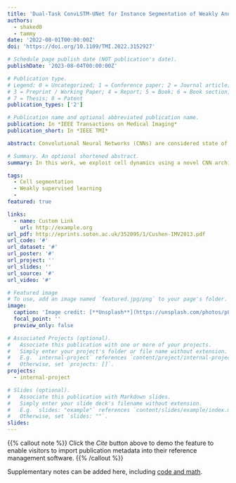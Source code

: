 ```yaml
---
title: 'Dual-Task ConvLSTM-UNet for Instance Segmentation of Weakly Annotated Microscopy Videos'
authors:
  - shaked0
  - tammy
date: '2022-08-01T00:00:00Z'
doi: 'https://doi.org/10.1109/TMI.2022.3152927'

# Schedule page publish date (NOT publication's date).
publishDate: '2023-08-04T00:00:00Z'

# Publication type.
# Legend: 0 = Uncategorized; 1 = Conference paper; 2 = Journal article;
# 3 = Preprint / Working Paper; 4 = Report; 5 = Book; 6 = Book section;
# 7 = Thesis; 8 = Patent
publication_types: ['2']

# Publication name and optional abbreviated publication name.
publication: In *IEEE Transactions on Medical Imaging*
publication_short: In *IEEE TMI*

abstract: Convolutional Neural Networks (CNNs) are considered state of the art segmentation methods for biomedical images in general and microscopy sequences of living cells, in particular. The success of the CNNs is attributed to their ability to capture the structural properties of the data, which enables accommodating complex spatial structures of the cells, low contrast, and unclear boundaries. However, in their standard form CNNs do not exploit the temporal information available in time-lapse sequences, which can be crucial to separating touching and partially overlapping cell instances. In this work, we exploit cell dynamics using a novel CNN architecture which allows multi-scale spatio-temporal feature extraction. Specifically, a novel recurrent neural network (RNN) architecture is proposed based on the integration of a Convolutional Long Short Term Memory (ConvLSTM) network with the U-Net. The proposed ConvLSTM-UNet network is constructed as a dual-task network to enable training with weakly annotated data, in the form of approximate cell centers, termed markers, when the complete cells’ outlines are not available. We further use the fast marching method to facilitate the partitioning of clustered cells into individual connected components. Finally, we suggest an adaptation of the method for 3D microscopy sequences without drastically increasing the computational load. The method was evaluated on the Cell Segmentation Benchmark and was ranked among the top three methods on six submitted datasets. Exploiting the proposed built-in marker estimator we also present state-of-the-art cell detection results for an additional, publicly available, weekly annotated dataset. The source code is available at https://gitlab.com/shaked0/lstmUnet .

# Summary. An optional shortened abstract.
summary: In this work, we exploit cell dynamics using a novel CNN architecture which allows multi-scale spatio-temporal feature extraction. Specifically, a novel recurrent neural network (RNN) architecture is proposed based on the integration of a Convolutional Long Short Term Memory (ConvLSTM) network with the U-Net. The proposed ConvLSTM-UNet network is constructed as a dual-task network to enable training with weakly annotated data, in the form of approximate cell centers, termed markers, when the complete cells’ outlines are not available. 

tags:
  - Cell segmentation
  - Weakly supervised learning
  - 
featured: true

links:
  - name: Custom Link
    url: http://example.org
url_pdf: http://eprints.soton.ac.uk/352095/1/Cushen-IMV2013.pdf
url_code: '#'
url_dataset: '#'
url_poster: '#'
url_project: ''
url_slides: ''
url_source: '#'
url_video: '#'

# Featured image
# To use, add an image named `featured.jpg/png` to your page's folder.
image:
  caption: 'Image credit: [**Unsplash**](https://unsplash.com/photos/pLCdAaMFLTE)'
  focal_point: ''
  preview_only: false

# Associated Projects (optional).
#   Associate this publication with one or more of your projects.
#   Simply enter your project's folder or file name without extension.
#   E.g. `internal-project` references `content/project/internal-project/index.md`.
#   Otherwise, set `projects: []`.
projects:
  - internal-project

# Slides (optional).
#   Associate this publication with Markdown slides.
#   Simply enter your slide deck's filename without extension.
#   E.g. `slides: "example"` references `content/slides/example/index.md`.
#   Otherwise, set `slides: ""`.
slides:
---
```


{{% callout note %}}
Click the _Cite_ button above to demo the feature to enable visitors to import publication metadata into their reference management software.
{{% /callout %}}

Supplementary notes can be added here, including [code and math](https://wowchemy.com/docs/content/writing-markdown-latex/).
